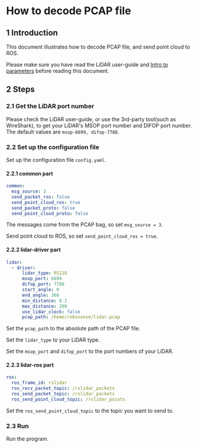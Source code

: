 # How to decode PCAP file

## 1 Introduction

This document illustrates how to decode PCAP file, and send point cloud to ROS. 

Please make sure you have read the LiDAR user-guide and [Intro to parameters](../intro/parameter_intro.md) before reading this document.

## 2 Steps

### 2.1 Get the LiDAR port number

Please check the LiDAR user-guide, or use the 3rd-party tool(such as WireShark), to get your LiDAR's MSOP port number and DIFOP port number. The default values are ```msop-6699, difop-7788```. 

### 2.2 Set up the configuration file

Set up the configuration file `config.yaml`.

#### 2.2.1 common part

```yaml
common:
  msg_source: 3                                       
  send_packet_ros: false                                
  send_point_cloud_ros: true                            
  send_packet_proto: false                              
  send_point_cloud_proto: false                         
```

The messages come from the PCAP bag, so set ```msg_source = 3```. 

Send point cloud to ROS, so set ```send_point_cloud_ros = true```. 

#### 2.2.2 lidar-driver part

```yaml
lidar:
  - driver:
      lidar_type: RS128            
      msop_port: 6699             
      difop_port: 7788           
      start_angle: 0               
      end_angle: 360              
      min_distance: 0.2            
      max_distance: 200           
      use_lidar_clock: false      
      pcap_path: /home/robosense/lidar.pcap               
```

Set the ```pcap_path``` to the absolute path of the PCAP file.

Set the ```lidar_type```  to your LiDAR type.

Set the ```msop_port``` and ```difop_port```  to the port numbers of your LiDAR. 

#### 2.2.3 lidar-ros part

```yaml
ros:
  ros_frame_id: rslidar           
  ros_recv_packet_topic: /rslidar_packets    
  ros_send_packet_topic: /rslidar_packets   
  ros_send_point_cloud_topic: /rslidar_points      
```

Set the ```ros_send_point_cloud_topic```  to the topic you want to send to.

### 2.3 Run

Run the program. 






